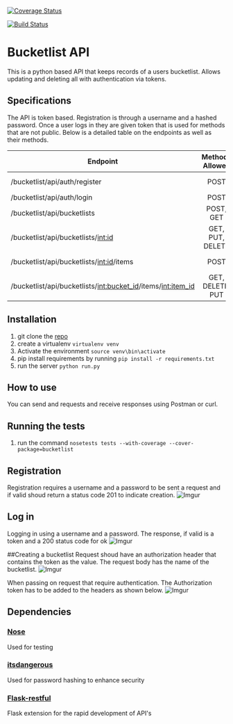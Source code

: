 [![Coverage Status](https://coveralls.io/repos/github/Muthama-Kahohi/Bucketlist_API/badge.svg?branch=develop)](https://coveralls.io/github/Muthama-Kahohi/Bucketlist_API?branch=develop)

[![Build Status](https://travis-ci.org/Muthama-Kahohi/Bucketlist_API.svg?branch=develop)](https://travis-ci.org/Muthama-Kahohi/Bucketlist_API)

# Bucketlist API
This is a python based API that keeps records of a users bucketlist.
Allows updating and deleting all with authentication via tokens.

## Specifications
The API is token based. Registration is through a username and a hashed password. Once a user logs in they are given token that is used for methods that are not public. Below is a detailed table on the endpoints as well as their methods.

| Endpoint                                                        | Methods Allowed  | Functionality       | Public Access|
| --------------------------------------------------------------- | :---------------:| -------------------:| ------------:|
| /bucketlist/api/auth/register                                   | POST             | Registers a new user| YES          |
| /bucketlist/api/auth/login                                      | POST             | Log in a user       | YES	      |
| /bucketlist/api/bucketlists                                     | POST, GET        | create, retrieve    | NO           |
| /bucketlist/api/bucketlists/<int:id>                            | GET, PUT, DELETE | create, get, delete | NO           |
| /bucketlist/api/bucketlists/<int:id>/items                      | POST             | create an item      | NO           |
| /bucketlist/api/bucketlists/<int:bucket_id>/items/<int:item_id> | GET, DELETE, PUT | create, get, delete | NO           |

## Installation
1. git clone the [repo](https://github.com/Muthama-Kahohi/Bucketlist_API.git)
2. create a virtualenv `virtualenv venv`
3. Activate the environment `source venv\bin\activate`
3. pip install requirements by running `pip install -r requirements.txt`
4. run the server `python run.py`

## How to use
You can send and requests and receive responses using Postman or curl.
## Running the tests
1. run the command `nosetests tests --with-coverage --cover-package=bucketlist`

## Registration
Registration requires a username and a password to be sent a request and if valid shoud return a status code 201 to indicate creation.
![Imgur](http://i.imgur.com/anG2P40.png)

## Log in
Logging in using a username and a password. The response, if valid is a token and a 200 status code for ok
![Imgur](http://i.imgur.com/Fv8fG3w.png)

##Creating a bucketlist
Request shoud have an authorization header that contains the token as the value. The request body has the name of the bucketlist.
![Imgur](http://i.imgur.com/LQdeENA.png)

When passing on request that require authentication. The Authorization token has to be added to the headers as shown below.
![Imgur](http://i.imgur.com/QIOvbNE.png)

## Dependencies
### [Nose](https://jensv.github.io/2014-07-28-stanford/novice/testing/nose.html)
Used for testing
### [itsdangerous](http://pythonhosted.org/itsdangerous/)
Used for password hashing to enhance security
### [Flask-restful](http://flask-restful-cn.readthedocs.io/en/0.3.5/)
Flask extension for the rapid development of API's